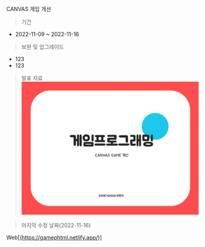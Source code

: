 CANVAS 게임 개선
>기간
* 2022-11-09 ~ 2022-11-16
>보완 및 업그레이드
  * 123
  * 123
> 발표 자료
![ppt 화면](./ppt/ppt.jpg)

> 마지막 수정 날짜(2022-11-16)

Web[(https://gamephtml.netlify.app/)]
